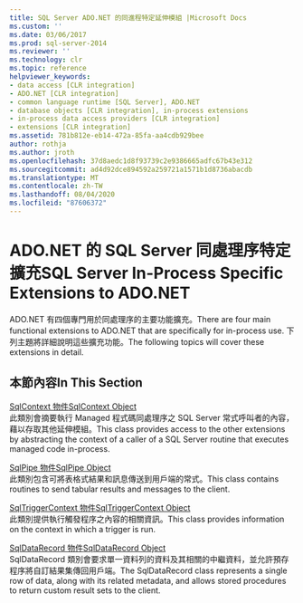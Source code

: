 ```yaml
---
title: SQL Server ADO.NET 的同進程特定延伸模組 |Microsoft Docs
ms.custom: ''
ms.date: 03/06/2017
ms.prod: sql-server-2014
ms.reviewer: ''
ms.technology: clr
ms.topic: reference
helpviewer_keywords:
- data access [CLR integration]
- ADO.NET [CLR integration]
- common language runtime [SQL Server], ADO.NET
- database objects [CLR integration], in-process extensions
- in-process data access providers [CLR integration]
- extensions [CLR integration]
ms.assetid: 781b812e-eb14-472a-85fa-aa4cdb929bee
author: rothja
ms.author: jroth
ms.openlocfilehash: 37d8aedc1d8f93739c2e9386665adfc67b43e312
ms.sourcegitcommit: ad4d92dce894592a259721a1571b1d8736abacdb
ms.translationtype: MT
ms.contentlocale: zh-TW
ms.lasthandoff: 08/04/2020
ms.locfileid: "87606372"
---
```

# <a name="sql-server-in-process-specific-extensions-to-adonet"></a><span data-ttu-id="f2be4-102">ADO.NET 的 SQL Server 同處理序特定擴充</span><span class="sxs-lookup"><span data-stu-id="f2be4-102">SQL Server In-Process Specific Extensions to ADO.NET</span></span>
  <span data-ttu-id="f2be4-103">ADO.NET 有四個專門用於同處理序的主要功能擴充。</span><span class="sxs-lookup"><span data-stu-id="f2be4-103">There are four main functional extensions to ADO.NET that are specifically for in-process use.</span></span> <span data-ttu-id="f2be4-104">下列主題將詳細說明這些擴充功能。</span><span class="sxs-lookup"><span data-stu-id="f2be4-104">The following topics will cover these extensions in detail.</span></span>  
  
## <a name="in-this-section"></a><span data-ttu-id="f2be4-105">本節內容</span><span class="sxs-lookup"><span data-stu-id="f2be4-105">In This Section</span></span>  
 [<span data-ttu-id="f2be4-106">SqlContext 物件</span><span class="sxs-lookup"><span data-stu-id="f2be4-106">SqlContext Object</span></span>](sqlcontext-object.md)  
 <span data-ttu-id="f2be4-107">此類別會摘要執行 Managed 程式碼同處理序之 SQL Server 常式呼叫者的內容，藉以存取其他延伸模組。</span><span class="sxs-lookup"><span data-stu-id="f2be4-107">This class provides access to the other extensions by abstracting the context of a caller of a SQL Server routine that executes managed code in-process.</span></span>  
  
 [<span data-ttu-id="f2be4-108">SqlPipe 物件</span><span class="sxs-lookup"><span data-stu-id="f2be4-108">SqlPipe Object</span></span>](sqlpipe-object.md)  
 <span data-ttu-id="f2be4-109">此類別包含可將表格式結果和訊息傳送到用戶端的常式。</span><span class="sxs-lookup"><span data-stu-id="f2be4-109">This class contains routines to send tabular results and messages to the client.</span></span>  
  
 [<span data-ttu-id="f2be4-110">SqlTriggerContext 物件</span><span class="sxs-lookup"><span data-stu-id="f2be4-110">SqlTriggerContext Object</span></span>](sqltriggercontext-object.md)  
 <span data-ttu-id="f2be4-111">此類別提供執行觸發程序之內容的相關資訊。</span><span class="sxs-lookup"><span data-stu-id="f2be4-111">This class provides information on the context in which a trigger is run.</span></span>  
  
 [<span data-ttu-id="f2be4-112">SqlDataRecord 物件</span><span class="sxs-lookup"><span data-stu-id="f2be4-112">SqlDataRecord Object</span></span>](sqldatarecord-object.md)  
 <span data-ttu-id="f2be4-113">SqlDataRecord 類別會要求單一資料列的資料及其相關的中繼資料，並允許預存程序將自訂結果集傳回用戶端。</span><span class="sxs-lookup"><span data-stu-id="f2be4-113">The SqlDataRecord class represents a single row of data, along with its related metadata, and allows stored procedures to return custom result sets to the client.</span></span>  
  
  
